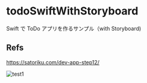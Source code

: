 # todoSwiftWithStoryboard
Swift で ToDo アプリを作るサンプル（with Storyboard)

## Refs
https://satoriku.com/dev-app-step12/

![test1](https://user-images.githubusercontent.com/30552795/113503981-3e5ba000-9570-11eb-84d1-676523237abd.gif)

